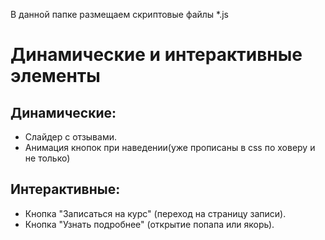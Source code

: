 В данной папке размещаем скриптовые файлы *.js
# Динамические и интерактивные элементы

## Динамические:
- Слайдер с отзывами.
- Анимация кнопок при наведении(уже прописаны в css по ховеру и не только)

## Интерактивные:
- Кнопка "Записаться на курс" (переход на страницу записи).
- Кнопка "Узнать подробнее" (открытие попапа или якорь).
